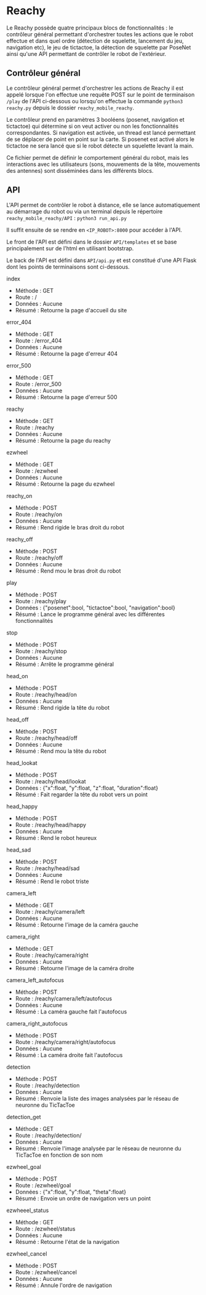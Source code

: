 # Reachy

Le Reachy possède quatre principaux blocs de fonctionnalités : le contrôleur général permettant d'orchestrer toutes les
actions que le robot effectue et dans quel ordre (détection de squelette, lancement du jeu, navigation etc), le jeu de
tictactoe, la détection de squelette par PoseNet ainsi qu'une API permettant de contrôler le robot de l'extérieur.

## <class> Contrôleur général </class>

Le contrôleur général permet d'orchestrer les actions de Reachy il est appelé lorsque l'on effectue une requête POST sur
le point de terminaison `/play` de l'API ci-dessous ou lorsqu'on effectue la commande `python3 reachy.py` depuis le
dossier `reachy_mobile_reachy`.

Le contrôleur prend en paramètres 3 booléens (posenet, navigation et tictactoe) qui détermine si on veut activer ou non
les fonctionnalités correspondantes. Si navigation est activée, un thread est lancé permettant de se déplacer de point en
point sur la carte. Si posenet est activé alors le tictactoe ne sera lancé que si le robot détecte un squelette levant
la main.

Ce fichier permet de définir le comportement général du robot, mais les interactions avec les utilisateurs (sons,
mouvements de la tête, mouvements des antennes) sont disséminées dans les différents blocs.

## <class> API </class>

L'API permet de contrôler le robot à distance, elle se lance automatiquement au démarrage du robot ou via un terminal
depuis le répertoire `reachy_mobile_reachy/API` : `python3 run_api.py`

Il suffit ensuite de se rendre en `<IP_ROBOT>:8000` pour accéder à l'API.

Le front de l'API est défini dans le dossier `API/templates` et se base principalement sur de l'html en utilisant
bootstrap.

Le back de l'API est défini dans `API/api.py` et est constitué d'une API Flask dont les points de terminaisons sont
ci-dessous.

<method> index </method>
- Méthode : GET
- Route : /
- Données : Aucune
- Résumé : Retourne la page d'accueil du site

<method> error_404 </method>
- Méthode : GET
- Route : /error_404
- Données : Aucune
- Résumé : Retourne la page d'erreur 404

<method> error_500 </method>
- Méthode : GET
- Route : /error_500
- Données : Aucune
- Résumé : Retourne la page d'erreur 500

<method> reachy </method>
- Méthode : GET
- Route : /reachy
- Données : Aucune
- Résumé : Retourne la page du reachy

<method> ezwheel </method>
- Méthode : GET
- Route : /ezwheel
- Données : Aucune
- Résumé : Retourne la page du ezwheel

<method> reachy_on </method>
- Méthode : POST
- Route : /reachy/on
- Données : Aucune
- Résumé : Rend rigide le bras droit du robot

<method> reachy_off </method>
- Méthode : POST
- Route : /reachy/off
- Données : Aucune
- Résumé : Rend mou le bras droit du robot

<method> play </method>
- Méthode : POST
- Route : /reachy/play
- Données : {"posenet":bool, "tictactoe":bool, "navigation":bool}
- Résumé : Lance le programme général avec les différentes fonctionnalités

<method> stop </method>
- Méthode : POST
- Route : /reachy/stop
- Données : Aucune
- Résumé : Arrête le programme général

<method> head_on </method>
- Méthode : POST
- Route : /reachy/head/on
- Données : Aucune
- Résumé : Rend rigide la tête du robot

<method> head_off </method>
- Méthode : POST
- Route : /reachy/head/off
- Données : Aucune
- Résumé : Rend mou la tête du robot

<method> head_lookat </method>
- Méthode : POST
- Route : /reachy/head/lookat
- Données : {"x":float, "y":float, "z":float, "duration":float}
- Résumé : Fait regarder la tête du robot vers un point

<method> head_happy </method>
- Méthode : POST
- Route : /reachy/head/happy
- Données : Aucune
- Résumé : Rend le robot heureux

<method> head_sad </method>
- Méthode : POST
- Route : /reachy/head/sad
- Données : Aucune
- Résumé : Rend le robot triste

<method> camera_left </method>
- Méthode : GET
- Route : /reachy/camera/left
- Données : Aucune
- Résumé : Retourne l'image de la caméra gauche

<method> camera_right </method>
- Méthode : GET
- Route : /reachy/camera/right
- Données : Aucune
- Résumé : Retourne l'image de la caméra droite

<method> camera_left_autofocus </method>
- Méthode : POST
- Route : /reachy/camera/left/autofocus
- Données : Aucune
- Résumé : La caméra gauche fait l'autofocus

<method> camera_right_autofocus </method>
- Méthode : POST
- Route : /reachy/camera/right/autofocus
- Données : Aucune
- Résumé : La caméra droite fait l'autofocus

<method> detection </method>
- Méthode : POST
- Route : /reachy/detection
- Données : Aucune
- Résumé : Renvoie la liste des images analysées par le réseau de neuronne du TicTacToe

<method> detection_get </method>
- Méthode : GET
- Route : /reachy/detection/<filename>
- Données : Aucune
- Résumé : Renvoie l'image analysée par le réseau de neuronne du TicTacToe en fonction de son nom

<method> ezwheel_goal </method>
- Méthode : POST
- Route : /ezwheel/goal
- Données : {"x":float, "y":float, "theta":float}
- Résumé : Envoie un ordre de navigation vers un point

<method> ezwheeel_status </method>
- Méthode : GET
- Route : /ezwheel/status
- Données : Aucune
- Résumé : Retourne l'état de la navigation

<method> ezwheel_cancel </method>
- Méthode : POST
- Route : /ezwheel/cancel
- Données : Aucune
- Résumé : Annule l'ordre de navigation

